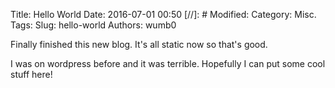Title: Hello World
Date: 2016-07-01 00:50
[//]: # Modified:
Category: Misc.
Tags:
Slug: hello-world
Authors: wumb0

Finally finished this new blog. It's all static now so that's good.

I was on wordpress before and it was terrible. Hopefully I can put some cool stuff here!
